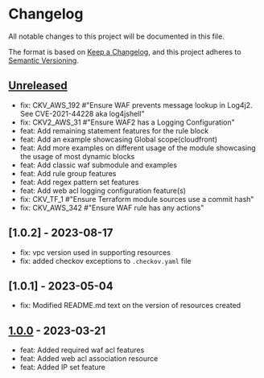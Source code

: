 # Changelog
All notable changes to this project will be documented in this file.

The format is based on [Keep a Changelog](https://keepachangelog.com/en/1.0.0/),
and this project adheres to [Semantic Versioning](https://semver.org/spec/v2.0.0.html).

## [Unreleased]
- fix: CKV_AWS_192 #"Ensure WAF prevents message lookup in Log4j2. See CVE-2021-44228 aka log4jshell"
- fix: CKV2_AWS_31 #"Ensure WAF2 has a Logging Configuration"
- feat: Add remaining statement features for the rule block
- feat: Add an example showcasing Global scope(cloudfront)
- feat: Add more examples on different usage of the module showcasing the usage of most dynamic blocks
- feat: Add classic waf submodule and examples
- feat: Add rule group features
- feat: Add regex pattern set features
- feat: Add web acl logging configuration feature(s)
- fix: CKV_TF_1 #"Ensure Terraform module sources use a commit hash"
- fix: CKV_AWS_342 #"Ensure WAF rule has any actions"

## [1.0.2] - 2023-08-17
- fix: vpc version used in supporting resources
- fix: added checkov exceptions to `.checkov.yaml` file

## [1.0.1] - 2023-05-04
- fix: Modified README.md text on the version of resources created

## [1.0.0] - 2023-03-21
- feat: Added required waf acl features
- feat: Added web acl association resource
- feat: Added IP set feature

[Unreleased]: https://github.com/boldlink/terraform-aws-waf/compare/1.0.0...HEAD
[1.0.0]: https://github.com/boldlink/terraform-aws-waf/releases/tag/1.0.0
